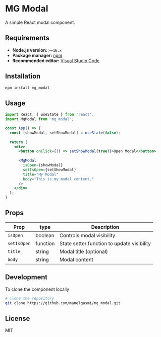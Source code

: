 # MG Modal

A simple React modal component.

## Requirements

- **Node.js version:** `>=16.x`
- **Package manager:** [npm](https://www.npmjs.com/)
- **Recommended editor:** [Visual Studio Code](https://code.visualstudio.com/)




## Installation

```bash
npm install mg_modal
```

## Usage

```jsx
import React, { useState } from 'react';
import MgModal from 'mg_modal';

const App() => {
  const [showModal, setShowModal] = useState(false);
  
  return (
    <div>
      <button onClick={() => setShowModal(true)}>Open Modal</button>
      
      <MgModal
        isOpen={showModal}
        setIsOpen={setShowModal}
        title="My Modal"
        body="This is my modal content."
      />
    </div>
  );
}
```

## Props

| Prop | type | Description |
|------|-----|-----------|
| `isOpen` | boolean| Controls modal visibility |
| `setIsOpen` |function| State setter function to update visibility |
| `title` | string|Modal title (optional) |
| `body` |string| Modal content |

## Development

To clone the component locally

```bash
# Clone the repository
git clone https://github.com/manelgasmi/mg_modal.git

```


## License

MIT